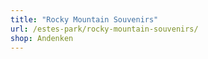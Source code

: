 ```yaml
---
title: "Rocky Mountain Souvenirs"
url: /estes-park/rocky-mountain-souvenirs/
shop: Andenken
---
```

